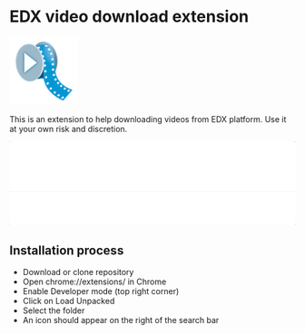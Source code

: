 # EDX video download extension

<img src="icon.png" width="120" />

This is an extension to help downloading videos from EDX platform. Use it at your own risk and discretion.

<img src="docs/example.gif" width="600" />

## Installation process

- Download or clone repository 
- Open chrome://extensions/ in Chrome
- Enable Developer mode (top right corner)
- Click on Load Unpacked
- Select the folder
- An icon should appear on the right of the search bar

